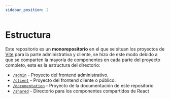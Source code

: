 ```yaml
---
sidebar_position: 2
---
```


# Estructura

Este repositorio es un **monorepositorio** en el que se situan los proyectos de [Vite](https://vitejs.dev/) para la parte administrativa y cliente, se hizo de este modo debido a que se comparten la mayoría de componentes en cada parte del proyecto completo, esta es la estructura del directorio:

- [`/admin`](/docs/category/administrativo) - Proyecto del frontend administrativo.
- [`/client`](/docs/category/cliente) - Proyecto del frontend cliente o público.
- [`/documentation`](/docs/category/documentación) - Proyecto de la documentación de este repositorio
- [`/shared`](/docs/category/shared) - Directorio para los componentes compartidos de React